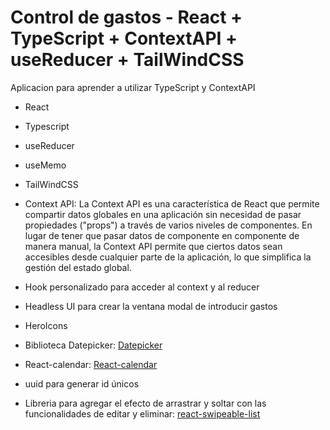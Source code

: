 # Control de gastos - React + TypeScript + ContextAPI + useReducer + TailWindCSS

Aplicacion para aprender a utilizar TypeScript y ContextAPI

- React

- Typescript

- useReducer

- useMemo

- TailWindCSS

- Context API: La Context API es una característica de React que permite compartir datos globales en una aplicación sin necesidad de pasar propiedades ("props") a través de varios niveles de componentes. En lugar de tener que pasar datos de componente en componente de manera manual, la Context API permite que ciertos datos sean accesibles desde cualquier parte de la aplicación, lo que simplifica la gestión del estado global.

- Hook personalizado para acceder al context y al reducer

- Headless UI para crear la ventana modal de introducir gastos

- HeroIcons

- Biblioteca Datepicker: [Datepicker](https://www.npmjs.com/package/react-date-picker)

- React-calendar: [React-calendar](https://github.com/wojtekmaj/react-calendar)

- uuid para generar id únicos

- Libreria para agregar el efecto de arrastrar y soltar con las funcionalidades de editar y eliminar: [react-swipeable-list](https://www.npmjs.com/package/react-swipeable-list)
